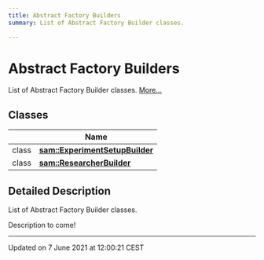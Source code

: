 ```yaml
---
title: Abstract Factory Builders
summary: List of Abstract Factory Builder classes. 

---
```


# Abstract Factory Builders

List of Abstract Factory Builder classes.  [More...](#detailed-description)

## Classes

|                | Name           |
| -------------- | -------------- |
| class | **[sam::ExperimentSetupBuilder](/doxygen/Classes/classsam_1_1_experiment_setup_builder/)**  |
| class | **[sam::ResearcherBuilder](/doxygen/Classes/classsam_1_1_researcher_builder/)**  |

## Detailed Description

List of Abstract Factory Builder classes. 

Description to come! 






-------------------------------

Updated on  7 June 2021 at 12:00:21 CEST